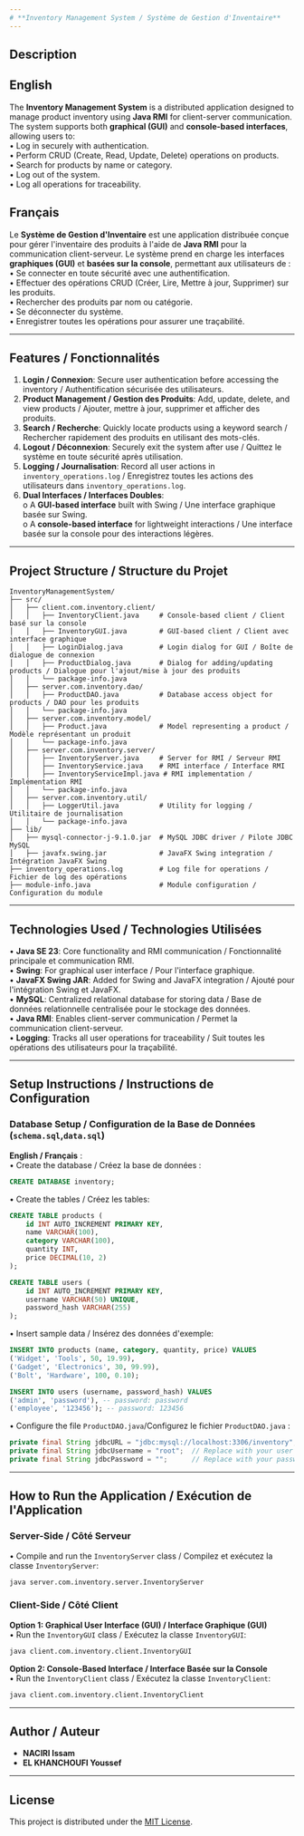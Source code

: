 ```yaml
---
# **Inventory Management System / Système de Gestion d'Inventaire**
---
```


## **Description**

## **English**  
The **Inventory Management System** is a distributed application designed to manage product inventory using **Java RMI** for client-server communication. The system supports both **graphical (GUI)** and **console-based interfaces**, allowing users to:  
• Log in securely with authentication.  
• Perform CRUD (Create, Read, Update, Delete) operations on products.  
• Search for products by name or category.  
• Log out of the system.  
• Log all operations for traceability.

## **Français**  
Le **Système de Gestion d'Inventaire** est une application distribuée conçue pour gérer l'inventaire des produits à l'aide de **Java RMI** pour la communication client-serveur. Le système prend en charge les interfaces **graphiques (GUI)** et **basées sur la console**, permettant aux utilisateurs de :  
• Se connecter en toute sécurité avec une authentification.  
• Effectuer des opérations CRUD (Créer, Lire, Mettre à jour, Supprimer) sur les produits.  
• Rechercher des produits par nom ou catégorie.  
• Se déconnecter du système.  
• Enregistrer toutes les opérations pour assurer une traçabilité.

---

## **Features / Fonctionnalités**

1. **Login / Connexion**: Secure user authentication before accessing the inventory / Authentification sécurisée des utilisateurs.
2. **Product Management / Gestion des Produits**: Add, update, delete, and view products / Ajouter, mettre à jour, supprimer et afficher des produits.
3. **Search / Recherche**: Quickly locate products using a keyword search / Rechercher rapidement des produits en utilisant des mots-clés.
4. **Logout / Déconnexion**: Securely exit the system after use / Quittez le système en toute sécurité après utilisation.
5. **Logging / Journalisation**: Record all user actions in `inventory_operations.log` / Enregistrez toutes les actions des utilisateurs dans `inventory_operations.log`.
6. **Dual Interfaces / Interfaces Doubles**:  
   o A **GUI-based interface** built with Swing / Une interface graphique basée sur Swing.  
   o A **console-based interface** for lightweight interactions / Une interface basée sur la console pour des interactions légères.

---

## **Project Structure / Structure du Projet**

```
InventoryManagementSystem/
├── src/
│   ├── client.com.inventory.client/
│   │   ├── InventoryClient.java     # Console-based client / Client basé sur la console
│   │   ├── InventoryGUI.java        # GUI-based client / Client avec interface graphique
│   │   ├── LoginDialog.java         # Login dialog for GUI / Boîte de dialogue de connexion
│   │   ├── ProductDialog.java       # Dialog for adding/updating products / Dialogue pour l'ajout/mise à jour des produits
│   │   └── package-info.java
│   ├── server.com.inventory.dao/
│   │   ├── ProductDAO.java          # Database access object for products / DAO pour les produits
│   │   └── package-info.java
│   ├── server.com.inventory.model/
│   │   ├── Product.java             # Model representing a product / Modèle représentant un produit
│   │   └── package-info.java
│   ├── server.com.inventory.server/
│   │   ├── InventoryServer.java     # Server for RMI / Serveur RMI
│   │   ├── InventoryService.java    # RMI interface / Interface RMI
│   │   ├── InventoryServiceImpl.java # RMI implementation / Implémentation RMI
│   │   └── package-info.java
│   ├── server.com.inventory.util/
│   │   ├── LoggerUtil.java          # Utility for logging / Utilitaire de journalisation
│   │   └── package-info.java
├── lib/
│   ├── mysql-connector-j-9.1.0.jar  # MySQL JDBC driver / Pilote JDBC MySQL
│   ├── javafx.swing.jar             # JavaFX Swing integration / Intégration JavaFX Swing
├── inventory_operations.log         # Log file for operations / Fichier de log des opérations
├── module-info.java                 # Module configuration / Configuration du module
```

---

## **Technologies Used / Technologies Utilisées**

• **Java SE 23**: Core functionality and RMI communication / Fonctionnalité principale et communication RMI.  
• **Swing**: For graphical user interface / Pour l'interface graphique.  
• **JavaFX Swing JAR**: Added for Swing and JavaFX integration / Ajouté pour l'intégration Swing et JavaFX.  
• **MySQL**: Centralized relational database for storing data / Base de données relationnelle centralisée pour le stockage des données.  
• **Java RMI**: Enables client-server communication / Permet la communication client-serveur.  
• **Logging**: Tracks all user operations for traceability / Suit toutes les opérations des utilisateurs pour la traçabilité.

---

## **Setup Instructions / Instructions de Configuration**

### **Database Setup / Configuration de la Base de Données (`schema.sql`,`data.sql`)**

**English / Français** :  
• Create the database / Créez la base de données :

```sql
CREATE DATABASE inventory;
```

• Create the tables / Créez les tables:

```sql
CREATE TABLE products (
    id INT AUTO_INCREMENT PRIMARY KEY,
    name VARCHAR(100),
    category VARCHAR(100),
    quantity INT,
    price DECIMAL(10, 2)
);

CREATE TABLE users (
    id INT AUTO_INCREMENT PRIMARY KEY,
    username VARCHAR(50) UNIQUE,
    password_hash VARCHAR(255)
);
```

• Insert sample data / Insérez des données d'exemple:

```sql
INSERT INTO products (name, category, quantity, price) VALUES
('Widget', 'Tools', 50, 19.99),
('Gadget', 'Electronics', 30, 99.99),
('Bolt', 'Hardware', 100, 0.10);

INSERT INTO users (username, password_hash) VALUES
('admin', 'password'), -- password: password
('employee', '123456'); -- password: 123456
```

• Configure the file `ProductDAO.java`/Configurez le fichier `ProductDAO.java` :

```java
private final String jdbcURL = "jdbc:mysql://localhost:3306/inventory";
private final String jdbcUsername = "root";  // Replace with your user /Remplacez par votre utilisateur
private final String jdbcPassword = "";      // Replace with your password /Remplacez par votre mot de passe
```

---

## **How to Run the Application / Exécution de l'Application**

### **Server-Side / Côté Serveur**

• Compile and run the `InventoryServer` class / Compilez et exécutez la classe `InventoryServer`:

```bash
java server.com.inventory.server.InventoryServer
```

### **Client-Side / Côté Client**

**Option 1: Graphical User Interface (GUI) / Interface Graphique (GUI)**  
• Run the `InventoryGUI` class / Exécutez la classe `InventoryGUI`:

```bash
java client.com.inventory.client.InventoryGUI
```

**Option 2: Console-Based Interface / Interface Basée sur la Console**  
• Run the `InventoryClient` class / Exécutez la classe `InventoryClient`:

```bash
java client.com.inventory.client.InventoryClient
```

---

## **Author / Auteur**

- **NACIRI Issam**
- **EL KHANCHOUFI Youssef**

---

## **License**

This project is distributed under the [MIT License](https://opensource.org/licenses/MIT).
